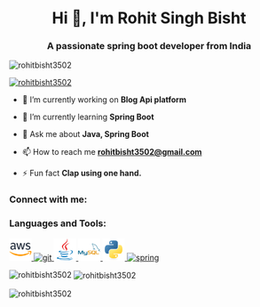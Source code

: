 <h1 align="center">Hi 👋, I'm Rohit Singh Bisht</h1>
<h3 align="center">A passionate spring boot developer from India</h3>

<p align="left"> <img src="https://komarev.com/ghpvc/?username=rohitbisht3502&label=Profile%20views&color=0e75b6&style=flat" alt="rohitbisht3502" /> </p>

<p align="left"> <a href="https://github.com/ryo-ma/github-profile-trophy"><img src="https://github-profile-trophy.vercel.app/?username=rohitbisht3502" alt="rohitbisht3502" /></a> </p>

- 🔭 I’m currently working on **Blog Api platform**

- 🌱 I’m currently learning **Spring Boot**

- 💬 Ask me about **Java, Spring Boot**

- 📫 How to reach me **rohitbisht3502@gmail.com**

- ⚡ Fun fact **Clap using one hand.**

<h3 align="left">Connect with me:</h3>
<p align="left">
</p>

<h3 align="left">Languages and Tools:</h3>
<p align="left"> <a href="https://aws.amazon.com" target="_blank" rel="noreferrer"> <img src="https://raw.githubusercontent.com/devicons/devicon/master/icons/amazonwebservices/amazonwebservices-original-wordmark.svg" alt="aws" width="40" height="40"/> </a> <a href="https://git-scm.com/" target="_blank" rel="noreferrer"> <img src="https://www.vectorlogo.zone/logos/git-scm/git-scm-icon.svg" alt="git" width="40" height="40"/> </a> <a href="https://www.java.com" target="_blank" rel="noreferrer"> <img src="https://raw.githubusercontent.com/devicons/devicon/master/icons/java/java-original.svg" alt="java" width="40" height="40"/> </a> <a href="https://www.mysql.com/" target="_blank" rel="noreferrer"> <img src="https://raw.githubusercontent.com/devicons/devicon/master/icons/mysql/mysql-original-wordmark.svg" alt="mysql" width="40" height="40"/> </a> <a href="https://www.python.org" target="_blank" rel="noreferrer"> <img src="https://raw.githubusercontent.com/devicons/devicon/master/icons/python/python-original.svg" alt="python" width="40" height="40"/> </a> <a href="https://spring.io/" target="_blank" rel="noreferrer"> <img src="https://www.vectorlogo.zone/logos/springio/springio-icon.svg" alt="spring" width="40" height="40"/> </a> </p>

<p><img align="left" src="https://github-readme-stats.vercel.app/api/top-langs?username=rohitbisht3502&show_icons=true&locale=en&layout=compact" alt="rohitbisht3502" /></p>

<p>&nbsp;<img align="center" src="https://github-readme-stats.vercel.app/api?username=rohitbisht3502&show_icons=true&locale=en" alt="rohitbisht3502" /></p>

<p><img align="center" src="https://github-readme-streak-stats.herokuapp.com/?user=rohitbisht3502&" alt="rohitbisht3502" /></p>
